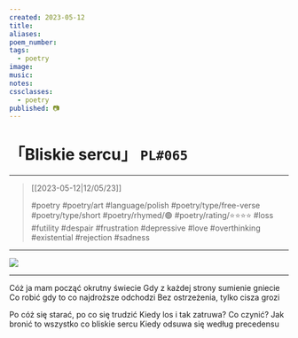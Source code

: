 ```yaml
---
created: 2023-05-12
title:
aliases:
poem_number:
tags:
  - poetry
image:
music:
notes:
cssclasses:
  - poetry
published: 📷
---
```

# 「Bliskie sercu」 `PL#065`

---

> [[2023-05-12|12/05/23]]
> 
> #poetry 
> #poetry/art 
> #language/polish 
> #poetry/type/free-verse #poetry/type/short 
> #poetry/rhymed/🟢 
> #poetry/rating/⭐⭐⭐⭐ 
> #loss #futility #despair #frustration #depressive #love #overthinking #existential #rejection #sadness 

---

![](https://w.wallhaven.cc/full/72/wallhaven-72gk3o.jpg)

---

Cóż ja mam począć okrutny świecie
Gdy z każdej strony sumienie gniecie
Co robić gdy to co najdroższe odchodzi
Bez ostrzeżenia, tylko cisza grozi 

Po cóż się starać, po co się trudzić
Kiedy los i tak zatruwa? Co czynić?
Jak bronić to wszystko co bliskie sercu
Kiedy odsuwa się według precedensu 